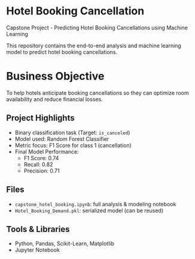 # Hotel Booking Cancellation
Capstone Project - Predicting Hotel Booking Cancellations using Machine Learning

This repository contains the end-to-end analysis and machine learning model to predict hotel booking cancellations.

# Business Objective
To help hotels anticipate booking cancellations so they can optimize room availability and reduce financial losses.

## Project Highlights
- Binary classification task (Target: `is_canceled`)
- Model used: Random Forest Classifier
- Metric focus: F1 Score for class 1 (cancellation)
- Final Model Performance:
  - F1 Score: 0.74
  - Recall: 0.82
  - Precision: 0.71

## Files
- `capstone_hotel_booking.ipynb`: full analysis & modeling notebook
- `Hotel_Booking_Demand.pkl`: serialized model (can be reused)

## Tools & Libraries
- Python, Pandas, Scikit-Learn, Matplotlib
- Jupyter Notebook
